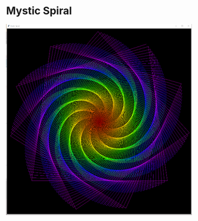 # Mystic Spiral

<img src = "https://raw.githubusercontent.com/Nukecraft5419/PythonTurtleArt/main/src/python_turtle/Mystic_Spiral/mystic_spiral.png">
